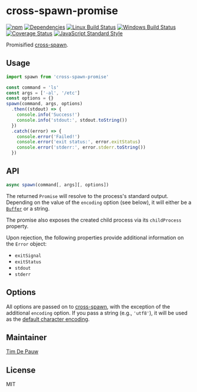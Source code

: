 # cross-spawn-promise

[![npm](https://img.shields.io/npm/v/cross-spawn-promise.svg)](https://www.npmjs.com/package/cross-spawn-promise) [![Dependencies](https://img.shields.io/david/zentrick/cross-spawn-promise.svg)](https://david-dm.org/zentrick/cross-spawn-promise) [![Linux Build Status](https://img.shields.io/circleci/project/github/zentrick/cross-spawn-promise/master.svg?label=linux+build)](https://circleci.com/gh/zentrick/cross-spawn-promise) [![Windows Build Status](https://img.shields.io/appveyor/ci/zentrick/cross-spawn-promise/master.svg?label=windows+build)](https://ci.appveyor.com/project/zentrick/cross-spawn-promise) [![Coverage Status](https://img.shields.io/coveralls/zentrick/cross-spawn-promise/master.svg)](https://coveralls.io/r/zentrick/cross-spawn-promise) [![JavaScript Standard Style](https://img.shields.io/badge/code%20style-standard-brightgreen.svg)](http://standardjs.com/)

Promisified [cross-spawn](https://www.npmjs.com/package/cross-spawn).

## Usage

```js
import spawn from 'cross-spawn-promise'

const command = 'ls'
const args = ['-al', '/etc']
const options = {}
spawn(command, args, options)
  .then((stdout) => {
    console.info('Success!')
    console.info('stdout:', stdout.toString())
  })
  .catch((error) => {
    console.error('Failed!')
    console.error('exit status:', error.exitStatus)
    console.error('stderr:', error.stderr.toString())
  })
```

## API

```js
async spawn(command[, args][, options])
```

The returned `Promise` will resolve to the process's standard output. Depending
on the value of the `encoding` option (see below), it will either be a
[`Buffer`](https://nodejs.org/api/buffer.html) or a string.

The promise also exposes the created child process via its `childProcess`
property.

Upon rejection, the following properties provide additional information on the
`Error` object:

- `exitSignal`
- `exitStatus`
- `stdout`
- `stderr`

## Options

All options are passed on to
[cross-spawn](https://www.npmjs.com/package/cross-spawn), with the exception of
the additional `encoding` option. If you pass a string (e.g., `'utf8'`), it will
be used as the
[default character encoding](https://nodejs.org/api/stream.html#stream_readable_setencoding_encoding).

## Maintainer

[Tim De Pauw](https://github.com/timdp)

## License

MIT
